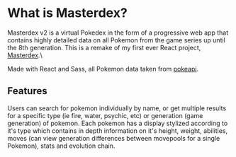 # What is Masterdex?

Masterdex v2 is a virtual Pokedex in the form of a progressive web app that contains highly detailed data on all Pokemon from the game series up until the 8th generation. This is a remake of my first ever React project, [Masterdex](https://github.com/LoneHippie/masterdex).\

Made with React and Sass, all Pokemon data taken from [pokeapi](https://pokeapi.co/).

## Features

Users can search for pokemon individually by name, or get multiple results for a specific type (ie fire, water, psychic, etc) or generation (game generation) of pokemon. Each pokemon has a display stylized according to it's type which contains in depth information on it's height, weight, abilities, moves (can view generation differences between movepools for a single Pokemon), stats and evolution chain.